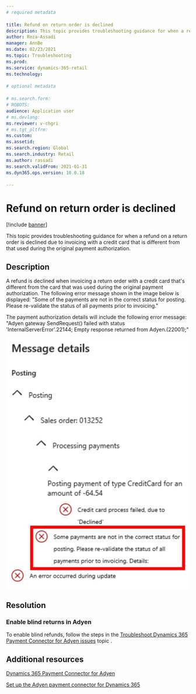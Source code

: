 ```yaml
---
# required metadata

title: Refund on return order is declined
description: This topic provides troubleshooting guidance for when a refund on a return order is declined due to invoicing with a credit card that is different from that used during the original payment authorization. 
author: Reza-Assadi
manager: AnnBe
ms.date: 02/23/2021
ms.topic: Troubleshooting
ms.prod: 
ms.service: dynamics-365-retail
ms.technology: 

# optional metadata

# ms.search.form: 
# ROBOTS: 
audience: Application user
# ms.devlang: 
ms.reviewer: v-chgri
# ms.tgt_pltfrm: 
ms.custom: 
ms.assetid: 
ms.search.region: Global
ms.search.industry: Retail
ms.author: rassadi
ms.search.validFrom: 2021-01-31
ms.dyn365.ops.version: 10.0.18

---
```


# Refund on return order is declined

[!include [banner](../../includes/banner.md)]

This topic provides troubleshooting guidance for when a refund on a return order is declined due to invoicing with a credit card that is different from that used during the original payment authorization.

## Description

A refund is declined when invoicing a return order with a credit card that's different from the card that was used during the original payment authorization. The following error message shown in the image below is displayed: "Some of the payments are not in the correct status for posting. Please re-validate the status of all payments prior to invoicing."

The payment authorization details will include the following error message: "Adyen gateway SendRequest() failed with status 'InternalServerError'.22144; Empty response returned from Adyen.(22001);"

![Refund on return order is declined error](media/refund-order-decline.jpg)

## Resolution

### Enable blind returns in Adyen

To enable blind refunds, follow the steps in the [Troubleshoot Dynamics 365 Payment Connector for Adyen issues](adyen-support.md) topic .

## Additional resources

[Dynamics 365 Payment Connector for Adyen](../dev-itpro/adyen-connector.md)

[Set up the Adyen payment connector for Dynamics 365](https://docs.adyen.com/plugins/microsoft-dynamics)
